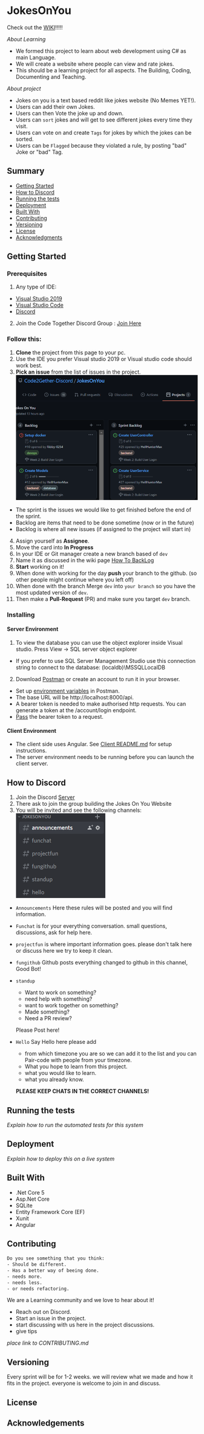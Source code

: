 # JokesOnYou

Check out the [WIKI](https://github.com/Code2Gether-Discord/JokesOnYou/wiki)!!!!!

*About Learning*
- We formed this project to learn about web development using C# as main Language.
- We will create a website where people can view and rate jokes.
- This should be a learning project for all aspects.
The Building, Coding, Documenting and Teaching.

*About project*
- Jokes on you is a text based reddit like jokes website (No Memes YET!).
- Users can add their own Jokes.
- Users can then Vote the joke up and down.
- Users can `sort` jokes and will get to see different jokes every time they visit.
- Users can vote on and create `Tags` for jokes by which the jokes can be sorted.
- Users can be `Flagged` because they violated a rule, by posting "bad" Joke or "bad" Tag.

## Summary

  - [Getting Started](#getting-started)
  - [How to Discord](#How-to-Discord)
  - [Running the tests](#running-the-tests)
  - [Deployment](#deployment)
  - [Built With](#built-with)
  - [Contributing](#contributing)
  - [Versioning](#versioning)
  - [License](#license)
  - [Acknowledgments](#acknowledgements)

## Getting Started

### Prerequisites

1. Any type of IDE:
 - [Visual Studio 2019](https://visualstudio.microsoft.com/downloads/)
 - [Visual Studio Code](https://code.visualstudio.com/download)
 - [Discord](https://discord.com/download)
2. Join the Code Together Discord Group : [Join Here](https://discord.gg/fkksvX7YPR)

### Follow this:

1. **Clone** the project from this page to your pc.
2. Use the IDE you prefer Visual studio 2019 or Visual studio code should work best.
3. **Pick an issue** from the list of issues in the project.  
![](Docs/Images/ProjectBoard.png)
 - The sprint is the issues we would like to get finished before the end of the sprint.
 - Backlog are items that need to be done sometime (now or in the future)
 - Backlog is where all new issues (if assigned to the project will start in)
4. Assign yourself as **Assignee**.
5. Move the card into **In Progress**
6. In your IDE or Git manager create a new branch based of `dev`
7. Name it as discussed in the wiki page [How To BackLog](https://github.com/Code2Gether-Discord/JokesOnYou/wiki/How-To-Backlog)
8. **Start** working on it!
9. When done with working for the day **push** your branch to the github. (so other people might continue where you left off)
10. When done with the branch Merge `dev` into `your branch` so you have the most updated version of `dev`.
12. Then make a **Pull-Request** (PR) and make sure you target `dev` branch.


### Installing

#### Server Environment
1. To view the database you can use the object explorer inside Visual studio. Press View -> SQL server object explorer
- If you prefer to use SQL Server Management Studio use this connection string to connect to the database: (localdb)\MSSQLLocalDB

2. Download [Postman](https://www.postman.com/downloads/) or create an account to run it in your browser. 
- Set up [environment variables](https://tinyurl.com/mprmpdd8) in Postman. 
- The base URL will be http://localhost:8000/api.
- A bearer token is needed to make authorised http requests. You can generate a token at the /account/login endpoint. 
- [Pass](https://tinyurl.com/uwah44va) the bearer token to a request.

#### Client Environment
- The client side uses Angular. See [Client README.md](https://github.com/Code2Gether-Discord/JokesOnYou/blob/dev/Client/README.md) for setup instructions.
- The server environment needs to be running before you can launch the client server. 

## How to Discord

1. Join the Discord [Server](https://discord.gg/fkksvX7YPR)
2. There ask to join the group building the Jokes On You Website
3. You will be invited and see the following channels:
 ![](Docs/Images/DiscordChannels.png)
 - `Announcements` Here these rules will be posted and you will find information.
 - `Funchat` is for your everything conversation. small questions, discussions, ask for help here.
 - `projectfun` is where important information goes. please don't talk here or discuss here we try to keep it clean.
 - `fungithub` Github posts everything changed to github in this channel, Good Bot!
 - `standup`    
    - Want to work on something? 
    - need help with something? 
    - want to work together on something?
    - Made something?
    - Need a PR review?
    
   Please Post here!
  - `Hello` Say Hello here please add 
    - from which timezone you are so we can add it to the list and you can Pair-code with people from your timezone.
    - What you hope to learn from this project.
    - what you would like to learn.
    - what you already know.
    
    **PLEASE KEEP CHATS IN THE CORRECT CHANNELS!**


## Running the tests
*Explain how to run the automated tests for this system*

## Deployment
*Explain how to deploy this on a live system*

## Built With
- .Net Core 5
- Asp.Net Core
- SQLite
- Entity Framework Core (EF)
- Xunit
- Angular

## Contributing
```
Do you see something that you think:
- Should be different.
- Has a better way of beeing done.
- needs more.
- needs less.
- or needs refactoring.
```

We are a Learning community and we love to hear about it!
- Reach out on Discord.
- Start an issue in the project.
- start discussing with us here in the project discussions.
- give tips


*place link to CONTRIBUTING.md*

## Versioning
Every sprint will be for 1-2  weeks. we will review what we made and how it fits in the project.
everyone is welcome to join in and discuss.


## License

## Acknowledgements
